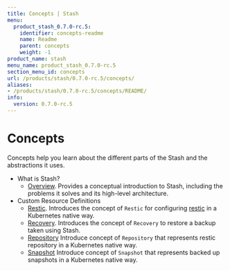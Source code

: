 ```yaml
---
title: Concepts | Stash
menu:
  product_stash_0.7.0-rc.5:
    identifier: concepts-readme
    name: Readme
    parent: concepts
    weight: -1
product_name: stash
menu_name: product_stash_0.7.0-rc.5
section_menu_id: concepts
url: /products/stash/0.7.0-rc.5/concepts/
aliases:
- /products/stash/0.7.0-rc.5/concepts/README/
info:
  version: 0.7.0-rc.5
---
```


# Concepts

Concepts help you learn about the different parts of the Stash and the abstractions it uses.

- What is Stash?
  - [Overview](/products/stash/0.7.0-rc.5/concepts/what-is-stash/overview). Provides a conceptual introduction to Stash, including the problems it solves and its high-level architecture.
- Custom Resource Definitions
  - [Restic](/products/stash/0.7.0-rc.5/concepts/crds/restic). Introduces the concept of `Restic` for configuring [restic](https://restic.net) in a Kubernetes native way.
  - [Recovery](/products/stash/0.7.0-rc.5/concepts/crds/recovery). Introduces the concept of `Recovery` to restore a backup taken using Stash.
  - [Repository](/products/stash/0.7.0-rc.5/concepts/crds/repository) Introduce concept of `Repository` that represents restic repository in a Kubernetes native way.
  - [Snapshot](/products/stash/0.7.0-rc.5/concepts/crds/snapshot) Introduce concept of `Snapshot` that represents backed up snapshots in a Kubernetes native way.